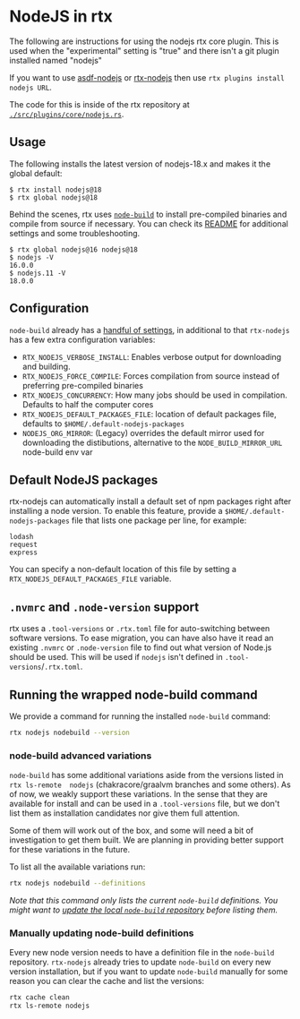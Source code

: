 # NodeJS in rtx

The following are instructions for using the nodejs rtx core plugin. This is used when
the "experimental" setting is "true" and there isn't a git plugin installed named "nodejs"

If you want to use [asdf-nodejs](https://github.com/asdf-vm/asdf-nodejs) or [rtx-nodejs](https://github.com/rtx-plugins/rtx-nodejs) then use `rtx plugins install nodejs URL`.

The code for this is inside of the rtx repository at [`./src/plugins/core/nodejs.rs`](https://github.com/jdxcode/rtx/blob/main/src/plugins/core/nodejs.rs).

## Usage

The following installs the latest version of nodejs-18.x and makes it the global
default:

```sh-session
$ rtx install nodejs@18
$ rtx global nodejs@18
```

Behind the scenes, rtx uses [`node-build`](https://github.com/nodenv/node-build) to install pre-compiled binaries and compile from source if necessary. You can check its [README](https://github.com/nodenv/node-build/blob/master/README.md) for additional settings and some troubleshooting.


```sh-session
$ rtx global nodejs@16 nodejs@18
$ nodejs -V
16.0.0
$ nodejs.11 -V
18.0.0
```

## Configuration

`node-build` already has a [handful of settings](https://github.com/nodenv/node-build#custom-build-configuration), in additional to that `rtx-nodejs` has a few extra configuration variables:

- `RTX_NODEJS_VERBOSE_INSTALL`: Enables verbose output for downloading and building.
- `RTX_NODEJS_FORCE_COMPILE`: Forces compilation from source instead of preferring pre-compiled binaries
- `RTX_NODEJS_CONCURRENCY`: How many jobs should be used in compilation. Defaults to half the computer cores
- `RTX_NODEJS_DEFAULT_PACKAGES_FILE`: location of default packages file, defaults to `$HOME/.default-nodejs-packages`
- `NODEJS_ORG_MIRROR`: (Legacy) overrides the default mirror used for downloading the distibutions, alternative to the `NODE_BUILD_MIRROR_URL` node-build env var

## Default NodeJS packages

rtx-nodejs can automatically install a default set of npm packages right after installing a node version. To enable this feature, provide a `$HOME/.default-nodejs-packages` file that lists one package per line, for example:

```
lodash
request
express
```

You can specify a non-default location of this file by setting a `RTX_NODEJS_DEFAULT_PACKAGES_FILE` variable.

## `.nvmrc` and `.node-version` support

rtx uses a `.tool-versions` or `.rtx.toml` file for auto-switching between software versions. To ease migration, you can have also have it read an existing `.nvmrc` or `.node-version` file to find out what version of Node.js should be used. This will be used if `nodejs` isn't defined in `.tool-versions`/`.rtx.toml`.


## Running the wrapped node-build command

We provide a command for running the installed `node-build` command:

```bash
rtx nodejs nodebuild --version
```

### node-build advanced variations

`node-build` has some additional variations aside from the versions listed in `rtx ls-remote 
nodejs` (chakracore/graalvm branches and some others). As of now, we weakly support these variations. In the sense that they are available for install and can be used in a `.tool-versions` file, but we don't list them as installation candidates nor give them full attention.

Some of them will work out of the box, and some will need a bit of investigation to get them built. We are planning in providing better support for these variations in the future.

To list all the available variations run:

```bash
rtx nodejs nodebuild --definitions
```

_Note that this command only lists the current `node-build` definitions. You might want to [update the local `node-build` repository](#updating-node-build-definitions) before listing them._

### Manually updating node-build definitions

Every new node version needs to have a definition file in the `node-build` repository. 
`rtx-nodejs` already tries to update `node-build` on every new version installation, but if you 
want to update `node-build` manually for some reason you can clear the cache and list the versions:

```bash
rtx cache clean
rtx ls-remote nodejs
```
